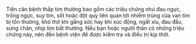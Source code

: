Tiền căn bệnh thấp tim thường bao gồm các triệu chứng như đau ngực, trống ngực, suy tim, sốt hoặc đột quỵ liên quan tới nhiễm trùng của van tim bị tổn thương, khó thở khi gắng sức hay khi xúc động, ngất xỉu, đau đầu, sưng chân, nhịp tim bất thường. Nếu bạn hoặc người thân có những triệu chứng này, nên đến bệnh viện để được kiểm tra và điều trị kịp thời.